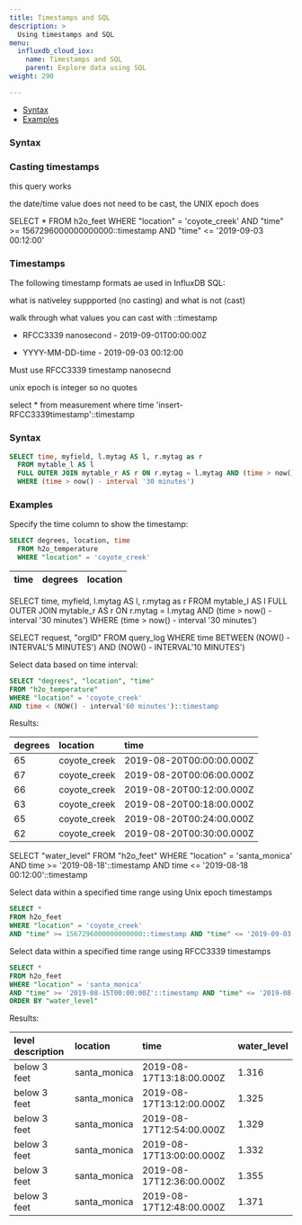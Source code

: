 ```yaml
---
title: Timestamps and SQL
description: >
  Using timestamps and SQL
menu:
  influxdb_cloud_iox:
    name: Timestamps and SQL
    parent: Explore data using SQL
weight: 290

---
```


- [Syntax](#syntax)
- [Examples](#examples)

### Syntax


### Casting timestamps

this query works

the date/time value does not need to be cast, the UNIX epoch does


SELECT *
FROM h2o_feet 
WHERE "location" = 'coyote_creek'
AND "time" >= 1567296000000000000::timestamp AND "time" <= '2019-09-03 00:12:00'


### Timestamps

The following timestamp formats ae used in InfluxDB SQL:

what is nativeley suppported (no casting) and what is not (cast)

walk through what values you can cast with ::timestamp


 - RFCC3339 nanosecond - 2019-09-01T00:00:00Z
 <!-- - unix epoch - 567296000000000000 -->
 - YYYY-MM-DD-time - 2019-09-03 00:12:00 

Must use RFCC3339 timestamp nanosecnd

unix epoch is integer so no quotes


select * from measurement where time 'insert-RFCC3339timestamp'::timestamp

### Syntax

```sql
SELECT time, myfield, l.mytag AS l, r.mytag as r
  FROM mytable_l AS l
  FULL OUTER JOIN mytable_r AS r ON r.mytag = l.mytag AND (time > now() - interval '30 minutes')
  WHERE (time > now() - interval '30 minutes')
```

### Examples

Specify the time column to show the timestamp:

```sql
SELECT degrees, location, time
  FROM h2o_temperature
  WHERE "location" = 'coyote_creek'
```
| time | degrees      | location                 |
| :--- | :----------- | :----------------------- |


SELECT time, myfield, l.mytag AS l, r.mytag as r
  FROM mytable_l AS l
  FULL OUTER JOIN mytable_r AS r ON r.mytag = l.mytag AND (time > now() - interval '30 minutes')
  WHERE (time > now() - interval '30 minutes')

SELECT request, "orgID"
FROM query_log
WHERE time BETWEEN (NOW() - INTERVAL'5 MINUTES') AND (NOW() - INTERVAL'10 MINUTES')

Select data based on time interval:

```sql
SELECT "degrees", "location", "time"
FROM "h2o_temperature"
WHERE "location" = 'coyote_creek'
AND time < (NOW() - interval'60 minutes')::timestamp
```
Results:

| degrees | location     | time                     |
| :------ | :----------- | :----------------------- |
| 65      | coyote_creek | 2019-08-20T00:00:00.000Z |
| 67      | coyote_creek | 2019-08-20T00:06:00.000Z |
| 66      | coyote_creek | 2019-08-20T00:12:00.000Z |
| 63      | coyote_creek | 2019-08-20T00:18:00.000Z |
| 65      | coyote_creek | 2019-08-20T00:24:00.000Z |
| 62      | coyote_creek | 2019-08-20T00:30:00.000Z |

SELECT "water_level" 
FROM "h2o_feet" 
WHERE "location" = 'santa_monica' AND time >= '2019-08-18'::timestamp AND time <= '2019-08-18 00:12:00'::timestamp

Select data within a specified time range using Unix epoch timestamps

```sql
SELECT *
FROM h2o_feet 
WHERE "location" = 'coyote_creek'
AND "time" >= 1567296000000000000::timestamp AND "time" <= '2019-09-03 00:12:00'::timestamp 
```

Select data within a specified time range using RFCC3339 timestamps

```sql
SELECT *
FROM h2o_feet 
WHERE "location" = 'santa_monica'
AND "time" >= '2019-08-15T00:00:00Z'::timestamp AND "time" <= '2019-08-19T00:00:00Z'::timestamp 
ORDER BY "water_level"
```
Results:

| level description | location     | time                     | water_level |
| :---------------- | :----------- | :----------------------- | :---------- |
| below 3 feet      | santa_monica | 2019-08-17T13:18:00.000Z | 1.316       |
| below 3 feet      | santa_monica | 2019-08-17T13:12:00.000Z | 1.325       |
| below 3 feet      | santa_monica | 2019-08-17T12:54:00.000Z | 1.329       |
| below 3 feet      | santa_monica | 2019-08-17T13:00:00.000Z | 1.332       |
| below 3 feet      | santa_monica | 2019-08-17T12:36:00.000Z | 1.355       |
| below 3 feet      | santa_monica | 2019-08-17T12:48:00.000Z | 1.371       |
